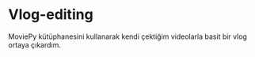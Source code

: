 # Vlog-editing
MoviePy kütüphanesini kullanarak kendi çektiğim videolarla basit bir vlog ortaya çıkardım.
